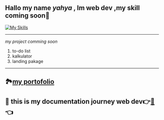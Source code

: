 
Hallo my name *yahya* , Im web dev ,my skill coming soon🙏
---

[![My Skills](https://skillicons.dev/icons?i=html,css,js,git,nodejs,mongodb)](https://skillicons.dev)

---

*my project comming soon*
 1. to-do list
 2. kalkulator
 3. landing pakage

---

🏞️[my portofolio](https://myahyar.github.io/myahyar/)
---
## 🏹 this is my documentation journey web dev👉[📑](https://github.com/myahyar/my-web-learning.git)👈
